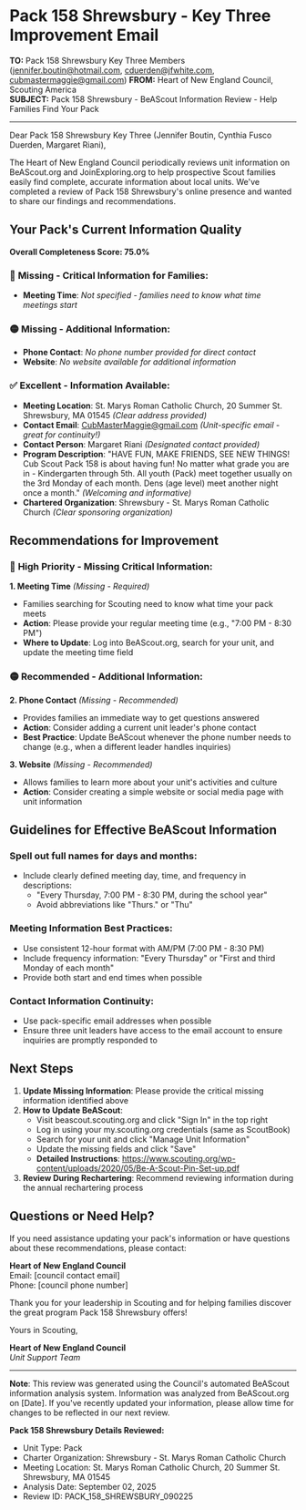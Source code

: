 # Pack 158 Shrewsbury - Key Three Improvement Email

**TO:** Pack 158 Shrewsbury Key Three Members (jennifer.boutin@hotmail.com, cduerden@jfwhite.com, cubmastermaggie@gmail.com)
**FROM:** Heart of New England Council, Scouting America  
**SUBJECT:** Pack 158 Shrewsbury - BeAScout Information Review - Help Families Find Your Pack  

---

Dear Pack 158 Shrewsbury Key Three (Jennifer Boutin, Cynthia Fusco Duerden, Margaret Riani),

The Heart of New England Council periodically reviews unit information on BeAScout.org and JoinExploring.org to help prospective Scout families easily find complete, accurate information about local units. We've completed a review of Pack 158 Shrewsbury's online presence and wanted to share our findings and recommendations.

## Your Pack's Current Information Quality

**Overall Completeness Score: 75.0%**

### 🔴 **Missing - Critical Information for Families:**
- **Meeting Time**: *Not specified - families need to know what time meetings start*

### 🟡 **Missing - Additional Information:**
- **Phone Contact**: *No phone number provided for direct contact*
- **Website**: *No website available for additional information*

### ✅ **Excellent - Information Available:**
- **Meeting Location**: St. Marys Roman Catholic Church, 20 Summer St. Shrewsbury, MA 01545 *(Clear address provided)*
- **Contact Email**: CubMasterMaggie@gmail.com *(Unit-specific email - great for continuity!)*
- **Contact Person**: Margaret Riani *(Designated contact provided)*
- **Program Description**: "HAVE FUN, MAKE FRIENDS, SEE NEW THINGS! Cub Scout Pack 158 is about having fun!
  No matter what grade you are in - Kindergarten through 5th. All youth (Pack)
  meet together usually on the 3rd Monday of each month. Dens (age level) meet
  another night once a month." *(Welcoming and informative)*
- **Chartered Organization**: Shrewsbury - St. Marys Roman Catholic Church *(Clear sponsoring organization)*

## Recommendations for Improvement

### 🔴 **High Priority - Missing Critical Information:**

**1. Meeting Time** *(Missing - Required)*
- Families searching for Scouting need to know what time your pack meets
- **Action**: Please provide your regular meeting time (e.g., "7:00 PM - 8:30 PM")
- **Where to Update**: Log into BeAScout.org, search for your unit, and update the meeting time field

### 🟡 **Recommended - Additional Information:**

**2. Phone Contact** *(Missing - Recommended)*
- Provides families an immediate way to get questions answered
- **Action**: Consider adding a current unit leader's phone contact
- **Best Practice**: Update BeAScout whenever the phone number needs to change (e.g., when a different leader handles inquiries)

**3. Website** *(Missing - Recommended)*
- Allows families to learn more about your unit's activities and culture
- **Action**: Consider creating a simple website or social media page with unit information


## Guidelines for Effective BeAScout Information

### **Spell out full names for days and months:**
- Include clearly defined meeting day, time, and frequency in descriptions:
  - "Every Thursday, 7:00 PM - 8:30 PM, during the school year"
  - Avoid abbreviations like "Thurs." or "Thu"

### **Meeting Information Best Practices:**
- Use consistent 12-hour format with AM/PM (7:00 PM - 8:30 PM)
- Include frequency information: "Every Thursday" or "First and third Monday of each month"
- Provide both start and end times when possible

### **Contact Information Continuity:**
- Use pack-specific email addresses when possible
- Ensure three unit leaders have access to the email account to ensure inquiries are promptly responded to

## Next Steps

1. **Update Missing Information**: Please provide the critical missing information identified above
2. **How to Update BeAScout**: 
   - Visit beascout.scouting.org and click "Sign In" in the top right
   - Log in using your my.scouting.org credentials (same as ScoutBook)
   - Search for your unit and click "Manage Unit Information"
   - Update the missing fields and click "Save"
   - **Detailed Instructions**: https://www.scouting.org/wp-content/uploads/2020/05/Be-A-Scout-Pin-Set-up.pdf
3. **Review During Rechartering**: Recommend reviewing information during the annual rechartering process

## Questions or Need Help?

If you need assistance updating your pack's information or have questions about these recommendations, please contact:

**Heart of New England Council**  
Email: [council contact email]  
Phone: [council phone number]

Thank you for your leadership in Scouting and for helping families discover the great program Pack 158 Shrewsbury offers!

Yours in Scouting,

**Heart of New England Council**  
*Unit Support Team*

---

**Note**: This review was generated using the Council's automated BeAScout information analysis system. Information was analyzed from BeAScout.org on [Date]. If you've recently updated your information, please allow time for changes to be reflected in our next review.

**Pack 158 Shrewsbury Details Reviewed:**
- Unit Type: Pack
- Charter Organization: Shrewsbury - St. Marys Roman Catholic Church  
- Meeting Location: St. Marys Roman Catholic Church, 20 Summer St. Shrewsbury, MA 01545
- Analysis Date: September 02, 2025
- Review ID: PACK_158_SHREWSBURY_090225